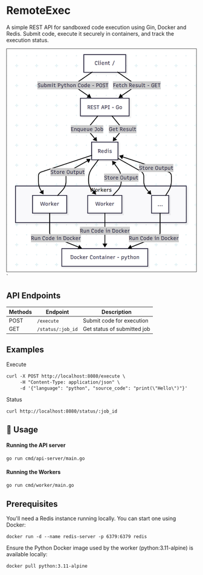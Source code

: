 # RemoteExec

A simple REST API for sandboxed code execution using Gin, Docker and Redis. Submit code, execute it securely in containers, and track the execution status.

![Architecture Diagram|300](architecture.png)`

## API Endpoints

| Methods | Endpoint          | Description                 |
| ------- | ----------------- | --------------------------- |
| POST    | `/execute`        | Submit code for execution   |
| GET     | `/status/:job_id` | Get status of submitted job |

## Examples

Execute

```
curl -X POST http://localhost:8080/execute \
     -H "Content-Type: application/json" \
     -d '{"language": "python", "source_code": "print(\"Hello\")"}'

```

Status

```
curl http://localhost:8080/status/:job_id
```

## 📌 Usage

#### Running the API server

```
go run cmd/api-server/main.go
```

#### Running the Workers

```
go run cmd/worker/main.go
```

## Prerequisites

You'll need a Redis instance running locally. You can start one using Docker:

```
docker run -d --name redis-server -p 6379:6379 redis
```

Ensure the Python Docker image used by the worker (python:3.11-alpine) is available locally:

```
docker pull python:3.11-alpine
```
